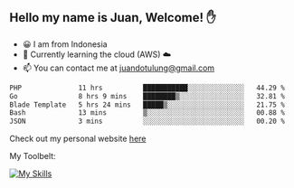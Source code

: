 ## Hello my name is Juan, Welcome! ✋

- 😀 I am from Indonesia
- 📖 Currently learning the cloud (AWS) ☁️
- 📫 You can contact me at juandotulung@gmail.com

<!--START_SECTION:waka-->

```txt
PHP              11 hrs          ███████████░░░░░░░░░░░░░░   44.29 %
Go               8 hrs 9 mins    ████████▒░░░░░░░░░░░░░░░░   32.81 %
Blade Template   5 hrs 24 mins   █████▒░░░░░░░░░░░░░░░░░░░   21.75 %
Bash             13 mins         ▒░░░░░░░░░░░░░░░░░░░░░░░░   00.88 %
JSON             3 mins          ░░░░░░░░░░░░░░░░░░░░░░░░░   00.20 %
```

<!--END_SECTION:waka-->

Check out my personal website [here](https://juanchristian.com)

My Toolbelt:

[![My Skills](https://skillicons.dev/icons?i=go,js,ts,nodejs,express,react,nextjs,vue,tailwind,vite,html,css,python,php,aws,bash,linux,postgres,mysql,redis,kafka,docker,vercel,netlify,vscode,figma)](https://skillicons.dev)

